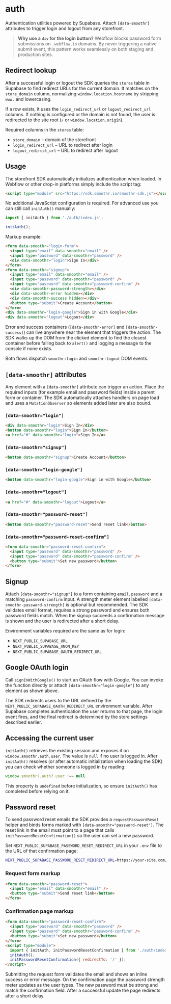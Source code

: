 # auth

Authentication utilities powered by Supabase. Attach `[data-smoothr]`
attributes to trigger login and logout from any storefront.

> **Why use a `div` for the login button?**
> Webflow blocks password form submissions on `.webflow.io` domains. By never
> triggering a native submit event, this pattern works seamlessly on both
> staging and production sites.

## Redirect lookup

After a successful login or logout the SDK queries the `stores` table in
Supabase to find redirect URLs for the current domain. It matches on the
`store_domain` column, normalizing `window.location.hostname` by stripping
`www.` and lowercasing.

If a row exists, it uses the `login_redirect_url` or `logout_redirect_url`
columns. If nothing is configured or the domain is not found, the user is
redirected to the site root (`/` or `window.location.origin`).

Required columns in the `stores` table:

- `store_domain` – domain of the storefront
- `login_redirect_url` – URL to redirect after login
- `logout_redirect_url` – URL to redirect after logout


## Usage

The storefront SDK automatically initializes authentication when loaded. In
Webflow or other drop-in platforms simply include the script tag:

```html
<script type="module" src="https://sdk.smoothr.io/smoothr-sdk.js"></script>
```

No additional JavaScript configuration is required. For advanced use you can
still call `initAuth()` manually:

```javascript
import { initAuth } from './auth/index.js';

initAuth();
```

Markup example:

```html
<form data-smoothr="login-form">
  <input type="email" data-smoothr="email" />
  <input type="password" data-smoothr="password" />
  <div data-smoothr="login">Sign In</div>
</form>
<form data-smoothr="signup">
  <input type="email" data-smoothr="email" />
  <input type="password" data-smoothr="password" />
  <input type="password" data-smoothr="password-confirm" />
  <div data-smoothr-password-strength></div>
  <div data-smoothr-error hidden></div>
  <div data-smoothr-success hidden></div>
  <button type="submit">Create Account</button>
</form>
<div data-smoothr="login-google">Sign in with Google</div>
<div data-smoothr="logout">Logout</div>
```

Error and success containers (`[data-smoothr-error]` and `[data-smoothr-success]`)
can live anywhere near the element that triggers the action. The SDK walks up
the DOM from the clicked element to find the closest container before falling
back to `alert()` and logging a message to the console if none exists.

Both flows dispatch `smoothr:login` and `smoothr:logout` DOM events.

## `[data-smoothr]` attributes

Any element with a `[data-smoothr]` attribute can trigger an action. Place the
required inputs (for example email and password fields) inside a parent form or
container. The SDK automatically attaches handlers on page load and uses a
`MutationObserver` so elements added later are also bound.

### `[data-smoothr="login"]`

```html
<div data-smoothr="login">Sign In</div>
<button data-smoothr="login">Sign In</button>
<a href="#" data-smoothr="login">Sign In</a>
```

### `[data-smoothr="signup"]`

```html
<button data-smoothr="signup">Create Account</button>
```

### `[data-smoothr="login-google"]`

```html
<button data-smoothr="login-google">Sign in with Google</button>
```

### `[data-smoothr="logout"]`

```html
<a href="#" data-smoothr="logout">Logout</a>
```

### `[data-smoothr="password-reset"]`

```html
<button data-smoothr="password-reset">Send reset link</button>
```

### `[data-smoothr="password-reset-confirm"]`

```html
<form data-smoothr="password-reset-confirm">
  <input type="password" data-smoothr="password" />
  <input type="password" data-smoothr="password-confirm" />
  <button type="submit">Set new password</button>
</form>
```

## Signup

Attach `[data-smoothr="signup"]` to a form containing `email`, `password` and a
matching `password-confirm` input. A strength meter element labelled
`[data-smoothr-password-strength]` is optional but recommended. The SDK
validates email format, requires a strong password and ensures both password
fields match. When the signup succeeds a confirmation message is shown and the
user is redirected after a short delay.

Environment variables required are the same as for login:

- `NEXT_PUBLIC_SUPABASE_URL`
- `NEXT_PUBLIC_SUPABASE_ANON_KEY`
- `NEXT_PUBLIC_SUPABASE_OAUTH_REDIRECT_URL`

## Google OAuth login

Call `signInWithGoogle()` to start an OAuth flow with Google. You can invoke the
function directly or attach `[data-smoothr="login-google"]` to any element as
shown above.

The SDK redirects users to the URL defined by the
`NEXT_PUBLIC_SUPABASE_OAUTH_REDIRECT_URL` environment variable. After Supabase
completes authentication the user returns to that page, the login event fires,
and the final redirect is determined by the store settings described earlier.

## Accessing the current user

`initAuth()` retrieves the existing session and exposes it on
`window.smoothr.auth.user`. The value is `null` if no user is logged in.
After `initAuth()` resolves (or after automatic initialization when loading
the SDK) you can check whether someone is logged in by reading:

```javascript
window.smoothr?.auth?.user !== null
```

This property is `undefined` before initialization, so ensure `initAuth()` has
completed before relying on it.

## Password reset

To send password reset emails the SDK provides a `requestPasswordReset` helper
and binds forms marked with `[data-smoothr="password-reset"]`. The reset link in
the email must point to a page that calls `initPasswordResetConfirmation()` so
the user can set a new password.

Set `NEXT_PUBLIC_SUPABASE_PASSWORD_RESET_REDIRECT_URL` in your `.env` file to
the URL of that confirmation page:

```bash
NEXT_PUBLIC_SUPABASE_PASSWORD_RESET_REDIRECT_URL=https://your-site.com/reset
```

### Request form markup

```html
<form data-smoothr="password-reset">
  <input type="email" data-smoothr="email" />
  <button type="submit">Send reset link</button>
</form>
```

### Confirmation page markup

```html
<form data-smoothr="password-reset-confirm">
  <input type="password" data-smoothr="password" />
  <input type="password" data-smoothr="password-confirm" />
  <button type="submit">Set new password</button>
</form>
<script type="module">
  import { initAuth, initPasswordResetConfirmation } from './auth/index.js';
  initAuth();
  initPasswordResetConfirmation({ redirectTo: '/' });
</script>
```

Submitting the request form validates the email and shows an inline success or
error message. On the confirmation page the password strength meter updates as
the user types. The new password must be strong and match the confirmation
field. After a successful update the page redirects after a short delay.

